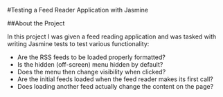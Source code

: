 #Testing a Feed Reader Application with Jasmine

##About the Project

In this project I was given a feed reading application and was tasked with writing Jasmine tests to test various functionality:

- Are the RSS feeds to be loaded properly formatted?
- Is the hidden (off-screen) menu hidden by default?
- Does the menu then change visibility when clicked?
- Are the initial feeds loaded when the feed reader makes its first call?
- Does loading another feed actually change the content on the page?
